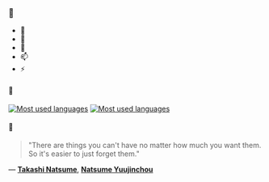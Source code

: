### 👋

- 🔭
- 🌱
- 💬
- 📫
- ⚡

#### 🧏

[![Most used languages](https://github-readme-stats-aynah.vercel.app/api/top-langs/?username=aynh&theme=solarized-dark&langs_count=6&layout=compact&hide_title=true)](https://github.com/anuraghazra/github-readme-stats#gh-dark-mode-only)
[![Most used languages](https://github-readme-stats-aynah.vercel.app/api/top-langs/?username=aynh&theme=solarized-light&langs_count=6&layout=compact&hide_title=true)](https://github.com/anuraghazra/github-readme-stats#gh-light-mode-only)

#### 💬

> "There are things you can't have no matter how much you want them. So it's easier to just forget them."

&mdash; [**Takashi Natsume**](https://myanimelist.net/character.php?q=Takashi%20Natsume&cat=character), [**Natsume Yuujinchou**](https://myanimelist.net/search/all?q=Natsume%20Yuujinchou&cat=all)
